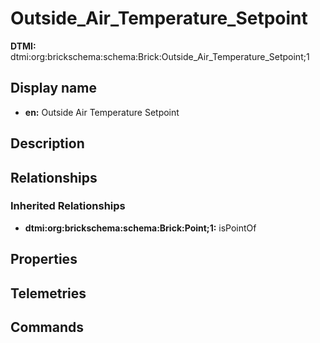 # Outside_Air_Temperature_Setpoint
**DTMI:** dtmi:org:brickschema:schema:Brick:Outside_Air_Temperature_Setpoint;1
## Display name
- **en:** Outside Air Temperature Setpoint
## Description
## Relationships
### Inherited Relationships
* **dtmi:org:brickschema:schema:Brick:Point;1:** isPointOf
## Properties
## Telemetries
## Commands
